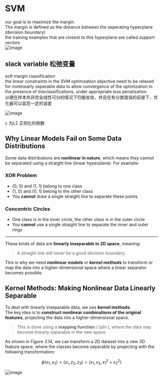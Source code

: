 # SVM 

our goal is to maximize the margin. <br> The margin is defined as the distance between the seperating hyperplane (decision boundary) <br> 
the training examples that are closest to this hyperplane are called *support vectors* <br> 
![image](https://github.com/user-attachments/assets/75503e38-2b99-4a7d-8925-36e4d686d2ec)

## slack variable 松弛变量
soft margin classification <br> 
the linear constraints in the SVM optimization objective need to be relaxed for nonlinearly seperable data to allow convergence of the optimization in the presence of misclassifications, under appropriate loss penalization <br> 
以便在样本并非完全线性可分的情况下仍能收敛，并且在有分类错误的前提下，优化器可以容忍一定的误差 <br> 

![image](https://github.com/user-attachments/assets/cef13db4-c19d-48f0-86d1-3c75ef71fc31)

c 为L2 正则化的倒数 <br> 


##  Why Linear Models Fail on Some Data Distributions

Some data distributions are **nonlinear in nature**, which means they cannot be separated using a straight line (linear hyperplane). For example:

###  XOR Problem

- (0, 0) and (1, 1) belong to one class  
- (1, 0) and (0, 1) belong to the other class  
-  You **cannot** draw a single straight line to separate these points

###  Concentric Circles

- One class is in the inner circle, the other class is in the outer circle  
-  You **cannot** use a single straight line to separate the inner and outer rings

---

These kinds of data are **linearly inseparable in 2D space**, meaning:
> A straight line will never be a good decision boundary.

This is why we need **nonlinear models** or **kernel methods** to transform or map the data into a higher-dimensional space where a linear separator becomes possible.

##  Kernel Methods: Making Nonlinear Data Linearly Separable

To deal with linearly inseparable data, we use **kernel methods**.  
The key idea is to **construct nonlinear combinations of the original features**, projecting the data into a higher-dimensional space.

> This is done using a **mapping function** \( \phi \), where the data may become linearly separable in the new space.

As shown in *Figure 3.14*, we can transform a 2D dataset into a new 3D feature space, where the classes become separable by projecting with the following transformation:

```math
\phi(x_1, x_2) = (z_1, z_2, z_3) = (x_1, x_2, x_1^2 + x_2^2)
```

![image](https://github.com/user-attachments/assets/d5a4b84f-5843-4f3a-a690-9c06402503d7)

